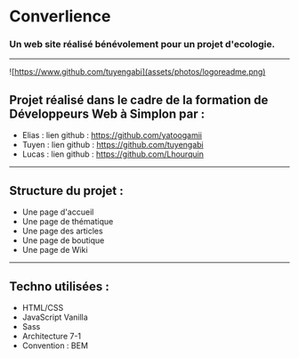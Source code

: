# Converlience
### Un web site réalisé bénévolement pour un projet d'ecologie.
--------------------
![https://www.github.com/tuyengabi](assets/photos/logoreadme.png)

## Projet réalisé dans le cadre de la formation de Développeurs Web à Simplon par :

 * Elias : lien github : https://github.com/yatoogamii
 * Tuyen : lien github : https://github.com/tuyengabi
 * Lucas : lien github : https://github.com/Lhourquin
 
 -------------------

## Structure du projet :

 * Une page d'accueil
 * Une page de thématique
 * Une page des articles
 * Une page de boutique
 * Une page de Wiki
 
 ---------------------

## Techno utilisées :

 * HTML/CSS
 * JavaScript Vanilla
 * Sass
 * Architecture 7-1
 * Convention : BEM



